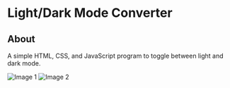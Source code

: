 # Light/Dark Mode Converter

## About

A simple HTML, CSS, and JavaScript program to toggle between light and dark mode.

![Image 1](https://github.com/CodeMaster7000/Light-Dark-Mode-Converter/assets/95772109/67e52cf1-14ee-4354-a4c0-a3f441a96daa)
![Image 2](https://github.com/CodeMaster7000/Light-Dark-Mode-Converter/assets/95772109/fa1f18b6-1578-4ba8-81a0-b31d08a8bb6f)
